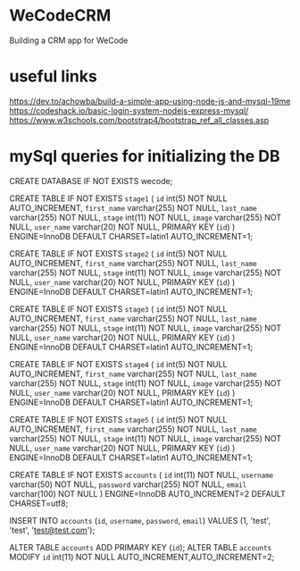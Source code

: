 # WeCodeCRM
Building a CRM app for WeCode

# useful links
https://dev.to/achowba/build-a-simple-app-using-node-js-and-mysql-19me
https://codeshack.io/basic-login-system-nodejs-express-mysql/
https://www.w3schools.com/bootstrap4/bootstrap_ref_all_classes.asp

# mySql queries for initializing the DB

CREATE DATABASE IF NOT EXISTS wecode;

CREATE TABLE IF NOT EXISTS `stage1` (
  `id` int(5) NOT NULL AUTO_INCREMENT,
  `first_name` varchar(255) NOT NULL,
  `last_name` varchar(255) NOT NULL,
  `stage` int(11) NOT NULL,
  `image` varchar(255) NOT NULL,
  `user_name` varchar(20) NOT NULL,
  PRIMARY KEY (`id`)
) ENGINE=InnoDB  DEFAULT CHARSET=latin1 AUTO_INCREMENT=1;

CREATE TABLE IF NOT EXISTS `stage2` (
  `id` int(5) NOT NULL AUTO_INCREMENT,
  `first_name` varchar(255) NOT NULL,
  `last_name` varchar(255) NOT NULL,
  `stage` int(11) NOT NULL,
  `image` varchar(255) NOT NULL,
  `user_name` varchar(20) NOT NULL,
  PRIMARY KEY (`id`)
) ENGINE=InnoDB  DEFAULT CHARSET=latin1 AUTO_INCREMENT=1;

CREATE TABLE IF NOT EXISTS `stage3` (
  `id` int(5) NOT NULL AUTO_INCREMENT,
  `first_name` varchar(255) NOT NULL,
  `last_name` varchar(255) NOT NULL,
  `stage` int(11) NOT NULL,
  `image` varchar(255) NOT NULL,
  `user_name` varchar(20) NOT NULL,
  PRIMARY KEY (`id`)
) ENGINE=InnoDB  DEFAULT CHARSET=latin1 AUTO_INCREMENT=1;

CREATE TABLE IF NOT EXISTS `stage4` (
  `id` int(5) NOT NULL AUTO_INCREMENT,
  `first_name` varchar(255) NOT NULL,
  `last_name` varchar(255) NOT NULL,
  `stage` int(11) NOT NULL,
  `image` varchar(255) NOT NULL,
  `user_name` varchar(20) NOT NULL,
  PRIMARY KEY (`id`)
) ENGINE=InnoDB  DEFAULT CHARSET=latin1 AUTO_INCREMENT=1;

CREATE TABLE IF NOT EXISTS `stage5` (
  `id` int(5) NOT NULL AUTO_INCREMENT,
  `first_name` varchar(255) NOT NULL,
  `last_name` varchar(255) NOT NULL,
  `stage` int(11) NOT NULL,
  `image` varchar(255) NOT NULL,
  `user_name` varchar(20) NOT NULL,
  PRIMARY KEY (`id`)
) ENGINE=InnoDB  DEFAULT CHARSET=latin1 AUTO_INCREMENT=1;

CREATE TABLE IF NOT EXISTS `accounts` (
  `id` int(11) NOT NULL,
  `username` varchar(50) NOT NULL,
  `password` varchar(255) NOT NULL,
  `email` varchar(100) NOT NULL
) ENGINE=InnoDB AUTO_INCREMENT=2 DEFAULT CHARSET=utf8;

INSERT INTO `accounts` (`id`, `username`, `password`, `email`) VALUES (1, 'test', 'test', 'test@test.com');

ALTER TABLE `accounts` ADD PRIMARY KEY (`id`);
ALTER TABLE `accounts` MODIFY `id` int(11) NOT NULL AUTO_INCREMENT,AUTO_INCREMENT=2;
